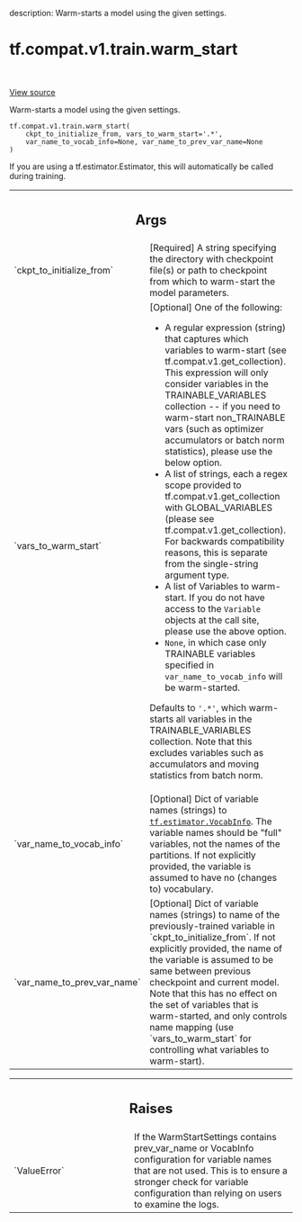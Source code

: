 description: Warm-starts a model using the given settings.

<div itemscope itemtype="http://developers.google.com/ReferenceObject">
<meta itemprop="name" content="tf.compat.v1.train.warm_start" />
<meta itemprop="path" content="Stable" />
</div>

# tf.compat.v1.train.warm_start

<!-- Insert buttons and diff -->

<table class="tfo-notebook-buttons tfo-api nocontent" align="left">

</table>

<a target="_blank" href="/code/stable/tensorflow/python/training/warm_starting_util.py">View source</a>



Warm-starts a model using the given settings.

<pre class="devsite-click-to-copy prettyprint lang-py tfo-signature-link">
<code>tf.compat.v1.train.warm_start(
    ckpt_to_initialize_from, vars_to_warm_start=&#x27;.*&#x27;,
    var_name_to_vocab_info=None, var_name_to_prev_var_name=None
)
</code></pre>



<!-- Placeholder for "Used in" -->

If you are using a tf.estimator.Estimator, this will automatically be called
during training.

<!-- Tabular view -->
 <table class="responsive fixed orange">
<colgroup><col width="214px"><col></colgroup>
<tr><th colspan="2"><h2 class="add-link">Args</h2></th></tr>

<tr>
<td>
`ckpt_to_initialize_from`
</td>
<td>
[Required] A string specifying the directory with
checkpoint file(s) or path to checkpoint from which to warm-start the
model parameters.
</td>
</tr><tr>
<td>
`vars_to_warm_start`
</td>
<td>
[Optional] One of the following:

- A regular expression (string) that captures which variables to
  warm-start (see tf.compat.v1.get_collection).  This expression will only
  consider variables in the TRAINABLE_VARIABLES collection -- if you need
  to warm-start non_TRAINABLE vars (such as optimizer accumulators or
  batch norm statistics), please use the below option.
- A list of strings, each a regex scope provided to
  tf.compat.v1.get_collection with GLOBAL_VARIABLES (please see
  tf.compat.v1.get_collection).  For backwards compatibility reasons,
  this is separate from the single-string argument type.
- A list of Variables to warm-start.  If you do not have access to the
  `Variable` objects at the call site, please use the above option.
- `None`, in which case only TRAINABLE variables specified in
  `var_name_to_vocab_info` will be warm-started.

Defaults to `'.*'`, which warm-starts all variables in the
TRAINABLE_VARIABLES collection.  Note that this excludes variables such
as accumulators and moving statistics from batch norm.
</td>
</tr><tr>
<td>
`var_name_to_vocab_info`
</td>
<td>
[Optional] Dict of variable names (strings) to
<a href="../../../../tf/estimator/VocabInfo.md"><code>tf.estimator.VocabInfo</code></a>. The variable names should be "full" variables,
not the names of the partitions.  If not explicitly provided, the variable
is assumed to have no (changes to) vocabulary.
</td>
</tr><tr>
<td>
`var_name_to_prev_var_name`
</td>
<td>
[Optional] Dict of variable names (strings) to
name of the previously-trained variable in `ckpt_to_initialize_from`. If
not explicitly provided, the name of the variable is assumed to be same
between previous checkpoint and current model.  Note that this has no
effect on the set of variables that is warm-started, and only controls
name mapping (use `vars_to_warm_start` for controlling what variables to
warm-start).
</td>
</tr>
</table>



<!-- Tabular view -->
 <table class="responsive fixed orange">
<colgroup><col width="214px"><col></colgroup>
<tr><th colspan="2"><h2 class="add-link">Raises</h2></th></tr>

<tr>
<td>
`ValueError`
</td>
<td>
If the WarmStartSettings contains prev_var_name or VocabInfo
configuration for variable names that are not used.  This is to ensure
a stronger check for variable configuration than relying on users to
examine the logs.
</td>
</tr>
</table>


